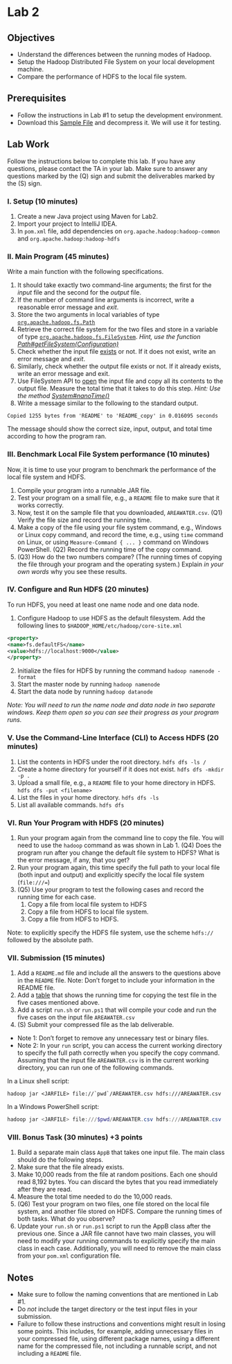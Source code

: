 # Lab 2

## Objectives
* Understand the differences between the running modes of Hadoop.
* Setup the Hadoop Distributed File System on your local development machine.
* Compare the performance of HDFS to the local file system.

## Prerequisites
* Follow the instructions in Lab #1 to setup the development environment.
* Download this [Sample File](https://drive.google.com/file/d/0B1jY75xGiy7eR3VpNC1XMzB5cWs/view)
 and decompress it. We will use it for testing.

## Lab Work

Follow the instructions below to complete this lab. If you have any questions, please contact the TA in your lab. Make sure to answer any questions marked by the (Q) sign and submit the deliverables marked by the (S) sign.

### I. Setup (10 minutes)
1. Create a new Java project using Maven for Lab2.
2. Import your project to IntelliJ IDEA.
3. In `pom.xml` file, add dependencies on `org.apache.hadoop:hadoop-common` and `org.apache.hadoop:hadoop-hdfs`

### II. Main Program (45 minutes)
Write a main function with the following specifications.
1.	It should take exactly two command-line arguments; the first for the *input* file and the second for the *output* file.
2.	If the number of command line arguments is incorrect, write a reasonable error message and *exit*.
3.	Store the two arguments in local variables of type [`org.apache.hadoop.fs.Path`](https://hadoop.apache.org/docs/r2.10.0/api/org/apache/hadoop/fs/Path.html)
4.	Retrieve the correct file system for the two files and store in a variable of type [`org.apache.hadoop.fs.FileSystem`](https://hadoop.apache.org/docs/r2.10.0/api/org/apache/hadoop/fs/FileSystem.html). *Hint, use the function [Path#getFileSystem(Configuration)](https://hadoop.apache.org/docs/r2.10.0/api/org/apache/hadoop/fs/Path.html#getFileSystem(org.apache.hadoop.conf.Configuration))*
5.	Check whether the input file [exists](https://hadoop.apache.org/docs/r2.10.0/api/org/apache/hadoop/fs/FileSystem.html#exists(org.apache.hadoop.fs.Path)) or not. If it does not exist, write an error message and *exit*.
6.	Similarly, check whether the output file exists or not. If it already exists, write an error message and exit.
7.	Use FileSystem API to [open](https://hadoop.apache.org/docs/r2.10.0/api/org/apache/hadoop/fs/FileSystem.html#open(org.apache.hadoop.fs.Path)) the input file and copy all its contents to the output file. Measure the total time that it takes to do this step. *Hint: Use the method [System#nanoTime()](https://docs.oracle.com/javase/8/docs/api/java/lang/System.html#nanoTime--)*
8.	Write a message similar to the following to the standard output.

```text
Copied 1255 bytes from 'README' to 'README_copy' in 0.016095 seconds
```

The message should show the correct size, input, output, and total time according to how the program ran.

### III. Benchmark Local File System performance (10 minutes)

Now, it is time to use your program to benchmark the performance of the local file system and HDFS.
1.	Compile your program into a runnable JAR file.
2.	Test your program on a small file, e.g., a `README` file to make sure that it works correctly.
3.	Now, test it on the sample file that you downloaded, `AREAWATER.csv`.
(Q1) Verify the file size and record the running time.
4.	Make a copy of the file using your file system command, e.g., Windows or Linux copy command, and record the time, e.g., using `time` command on Linux, or using `Measure-Command { ... }` command on Windows PowerShell. (Q2) Record the running time of the copy command.
5.	(Q3) How do the two numbers compare? (The running times of copying the file through your program and the operating system.) Explain *in your own words* why you see these results.

### IV. Configure and Run HDFS (20 minutes)
To run HDFS, you need at least one name node and one data node.
1.	Configure Hadoop to use HDFS as the default filesystem. Add the following lines to `$HADOOP_HOME/etc/hadoop/core-site.xml`

```xml
<property>
<name>fs.defaultFS</name>
<value>hdfs://localhost:9000</value>
</property>
```

2.	Initialize the files for HDFS by running the command `hadoop namenode -format`
3.	Start the master node by running `hadoop namenode`
4.	Start the data node by running `hadoop datanode`

*Note: You will need to run the name node and data node in two separate windows. Keep them open so you can see their progress as your program runs.*

### V. Use the Command-Line Interface (CLI) to Access HDFS (20 minutes)
1.	List the contents in HDFS under the root directory. `hdfs dfs -ls /`
2.	Create a home directory for yourself if it does not exist. `hdfs dfs -mkdir -p .`
3.	Upload a small file, e.g., a `README` file to your home directory in HDFS. `hdfs dfs -put <filename>`
4.	List the files in your home directory. `hdfs dfs -ls`
5.	List all available commands. `hdfs dfs`

### VI. Run Your Program with HDFS (20 minutes)
1.	Run your program again from the command line to copy the file. You will need to use the `hadoop` command as was shown in Lab 1.
(Q4) Does the program run after you change the default file system to HDFS? What is the error message, if any, that you get?
2.	Run your program again, this time specify the full path to your local file (both input and output) and explicitly specify the local file system (`file:///=`)
3.	(Q5) Use your program to test the following cases and record the running time for each case.
    1.	Copy a file from local file system to HDFS
    2.	Copy a file from HDFS to local file system.
    3.	Copy a file from HDFS to HDFS.

Note: to explicitly specify the HDFS file system, use the scheme `hdfs://` followed by the absolute path.

### VII. Submission (15 minutes)
1.	Add a `README.md` file and include all the answers to the questions above in the `README` file.
Note: Don’t forget to include your information in the README file.
2.	Add a [table](https://github.com/adam-p/markdown-here/wiki/Markdown-Cheatsheet#tables) that shows the running time for copying the test file in the five cases mentioned above.
3.	Add a script `run.sh` or `run.ps1` that will compile your code and run the five cases on the input file `AREAWATER.csv`
4.	(S) Submit your compressed file as the lab deliverable.

* Note 1: Don’t forget to remove any unnecessary test or binary files.
* Note 2: In your `run` script, you can access the current working directory to specify the full path correctly when you specify the copy command. Assuming that the input file `AREAWATER.csv` is in the current working directory, you can run one of the following commands.

In a Linux shell script:

```shell
hadoop jar <JARFILE> file://`pwd`/AREAWATER.csv hdfs:///AREAWATER.csv
```

In a Windows PowerShell script:

```PowerShell
hadoop jar <JARFILE> file:///$pwd/AREAWATER.csv hdfs:///AREAWATER.csv
```


### VIII. Bonus Task (30 minutes) +3 points
1.	Build a separate main class `AppB` that takes one input file. The main class should do the following steps.
2.	Make sure that the file already exists.
3.	Make 10,000 reads from the file at random positions. Each one should read 8,192 bytes. You can discard the bytes that you read immediately after they are read.
4.	Measure the total time needed to do the 10,000 reads.
5.	(Q6) Test your program on two files, one file stored on the local file system, and another file stored on HDFS. Compare the running times of both tasks. What do you observe?
6. Update your `run.sh` or `run.ps1` script to run the AppB class after the previous one. Since a JAR file cannot have two main classes, you will need to modify your running commands to explicitly specify the main class in each case.
Additionally, you will need to remove the main class from your `pom.xml` configuration file.

## Notes
* Make sure to follow the naming conventions that are mentioned in Lab #1.
* Do *not* include the target directory or the test input files in your submission.
* Failure to follow these instructions and conventions might result in losing some points. This includes, for example, adding unnecessary files in your compressed file, using different package names, using a different name for the compressed file, not including a runnable script, and not including a `README` file.
